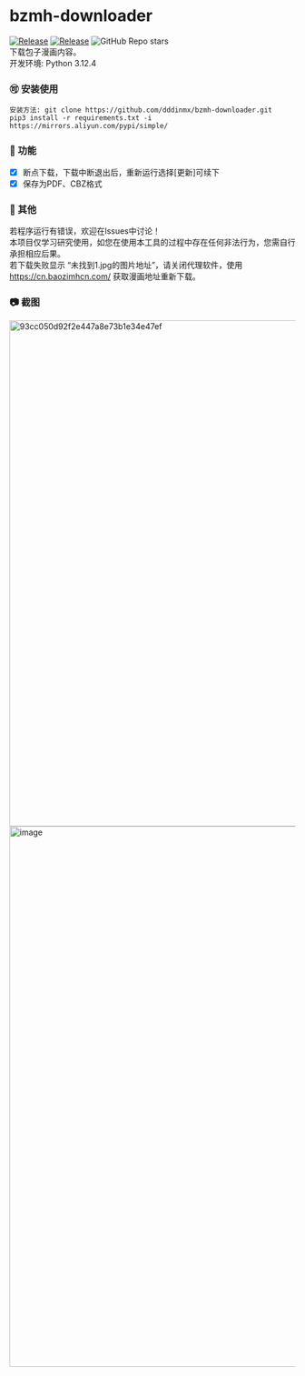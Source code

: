 # bzmh-downloader
<a href="https://github.com/dddinmx/bzmh-downloader"><img alt="Release" src="https://img.shields.io/badge/python-3.8%2B-8A2BE2"></a>
<a href="https://github.com/dddinmx/bzmh-downloader"><img alt="Release" src="https://img.shields.io/badge/Version-bzmh_downloader%201.3-yellow"></a>
![GitHub Repo stars](https://img.shields.io/github/stars/dddinmx/bzmh-downloader?color=gree)  
下载包子漫画内容。  
开发环境: Python 3.12.4

### 🉑 安装使用  
``安装方法: git clone https://github.com/dddinmx/bzmh-downloader.git``  
``pip3 install -r requirements.txt -i https://mirrors.aliyun.com/pypi/simple/``

### 🔧 功能  
- [x] 断点下载，下载中断退出后，重新运行选择[更新]可续下  
- [x] 保存为PDF、CBZ格式  

### 📑 其他  
若程序运行有错误，欢迎在lssues中讨论！  
本项目仅学习研究使用，如您在使用本工具的过程中存在任何非法行为，您需自行承担相应后果。  
若下载失败显示 “未找到1.jpg的图片地址”，请关闭代理软件，使用 https://cn.baozimhcn.com/ 获取漫画地址重新下载。

### 📷 截图  
<img width="890" alt="93cc050d92f2e447a8e73b1e34e47ef" src="https://github.com/user-attachments/assets/a6844f9e-7d61-43af-b70f-4a9991b97f31" />  
<img width="951" alt="image" src="https://github.com/user-attachments/assets/b6773b77-76e9-4922-b7c9-7d5a271d0704" />  







